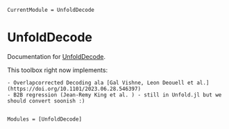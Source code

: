 ```@meta
CurrentModule = UnfoldDecode
```

# UnfoldDecode

<!-- Documentation for [UnfoldDecode](https://github.com/behinger/UnfoldDecode.jl). -->
Documentation for [UnfoldDecode](https://github.com/CXC2001/UnfoldDecode.jl).

This toolbox right now implements:

    - Overlapcorrected Decoding ala [Gal Vishne, Leon Deouell et al.](https://doi.org/10.1101/2023.06.28.546397)
    - B2B regression (Jean-Remy King et al. ) - still in Unfold.jl but we should convert soonish :)

```@index
```

```@autodocs
Modules = [UnfoldDecode]
```
